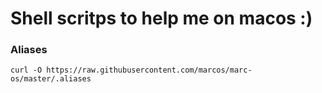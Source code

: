 # Shell scritps to help me on macos :)

### Aliases
```shell
curl -O https://raw.githubusercontent.com/marcos/marc-os/master/.aliases
```

